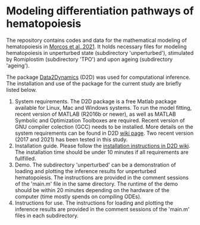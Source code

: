 # Modeling differentiation pathways of hematopoiesis

The repository contains codes and data for the mathematical modeling of hematopoiesis in [Morcos et al.,2021](https://www.biorxiv.org/content/10.1101/2020.08.21.261552v1.full). It holds necessary files for modeling hematopoiesis in unperturbed state (subdirectory 'unperturbed'), stimulated by Romiplostim (subdirectory 'TPO') and upon ageing (subdirectory 'ageing').

The package [Data2Dynamics](https://github.com/Data2Dynamics/d2d) (D2D) was used for computational inference. The installation and use of the package for the current study are briefly listed below.
1. System requirements. The D2D package is a free Matlab package available for Linux, Mac and Windows systems. To run the model fitting, recent version of MATLAB (R2016b or newer), as well as MATLAB Symbolic and Optimization Toolboxes are required. Recent version of GNU compiler colection (GCC) needs to be installed. More details on the system requirements can be found in D2D [wiki page](https://github.com/Data2Dynamics/d2d/wiki/Installation). Two recent version (2017 and 2021) has been tested in this study.
2. Installation guide. Please follow the [installation instructions in D2D wiki](https://github.com/Data2Dynamics/d2d/wiki/Installation). The installation time should be under 10 minutes if all requirements are fullfilled. 
3. Demo. The subdirectory 'unperturbed' can be a demonstration of loading and plotting the inference results for unperturbed hematopoiesis. The instructions are provided in the comment sessions of the 'main.m' file in the same directory. The runtime of the demo should be within 20 minutes depending on the hardware of the computer (time mostly spends on compiling ODEs).
4. Instructions for use. The instructions for loading and plotting the inference results are provided in the comment sessions of the 'main.m' files in each subdirectory.
